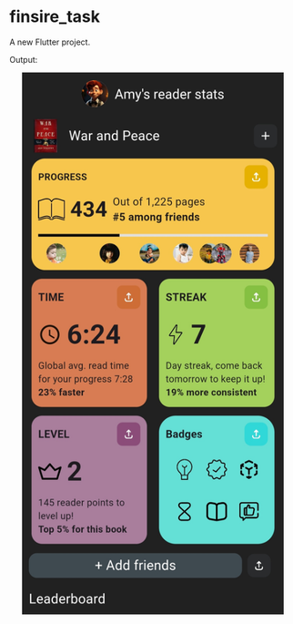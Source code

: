 # finsire_task

A new Flutter project.

Output:
<p align="center">
  <img width="460" src="https://github.com/harisivams/Flutter_task/blob/main/output.jpg">
</p>
